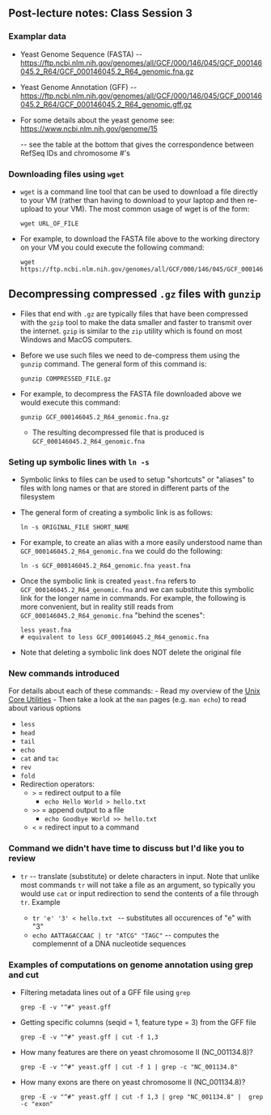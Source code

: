 ## Post-lecture notes: Class Session 3

### Examplar data

- Yeast Genome Sequence (FASTA) -- https://ftp.ncbi.nlm.nih.gov/genomes/all/GCF/000/146/045/GCF_000146045.2_R64/GCF_000146045.2_R64_genomic.fna.gz
- Yeast Genome Annotation (GFF) -- https://ftp.ncbi.nlm.nih.gov/genomes/all/GCF/000/146/045/GCF_000146045.2_R64/GCF_000146045.2_R64_genomic.gff.gz

- For some details about the yeast genome see: https://www.ncbi.nlm.nih.gov/genome/15

    -- see the table at the bottom that gives the correspondence between RefSeq IDs and chromosome #'s




### Downloading files using `wget`

- `wget` is a command line tool that can be used to download a file directly to your VM (rather than having to download to your laptop and then re-upload to your VM). The most common usage of wget is of the form:

    ```
    wget URL_OF_FILE
    ```

- For example, to download the FASTA file above to the working directory on your VM you could execute the following command:

    ```
    wget https://ftp.ncbi.nlm.nih.gov/genomes/all/GCF/000/146/045/GCF_000146045.2_R64/GCF_000146045.2_R64_genomic.fna.gz
    ```

## Decompressing compressed `.gz` files with `gunzip`

- Files that end with `.gz` are typically files that have been compressed with the `gzip` tool to make the data smaller and faster to transmit over the internet. `gzip` is similar to the `zip` utility which is found on most Windows and MacOS computers.

- Before we use such files we need to de-compress them using the `gunzip` command. The general form of this command is:

    ```
    gunzip COMPRESSED_FILE.gz
    ```

- For example, to decompress the FASTA file downloaded above we would execute this command:

    ```
    gunzip GCF_000146045.2_R64_genomic.fna.gz
    ```

    - The resulting decompressed file that is produced is `GCF_000146045.2_R64_genomic.fna`



### Seting up symbolic lines with `ln -s`

- Symbolic links to files can be used to setup "shortcuts" or "aliases" to files with long names or that are stored in different parts of the filesystem

- The general form of creating a symbolic link is as follows:

    ```
    ln -s ORIGINAL_FILE SHORT_NAME
    ```

- For example, to create an alias with a more easily understood name than `GCF_000146045.2_R64_genomic.fna` we could do the following:

    ```
    ln -s GCF_000146045.2_R64_genomic.fna yeast.fna
    ```

- Once the symbolic link is created `yeast.fna` refers to `GCF_000146045.2_R64_genomic.fna` and we can substitute this symbolic link for the longer name in commands. For example, the following is more convenient, but in reality still reads from `GCF_000146045.2_R64_genomic.fna` "behind the scenes":

    ```
    less yeast.fna  
    # equivalent to less GCF_000146045.2_R64_genomic.fna
    ```

- Note that deleting a symbolic link does NOT delete the original file


### New commands introduced

For details about each of these commands:
    - Read my overview of the [Unix Core Utilities](https://github.com/bio208fs-class/Bio208_Fall2022/blob/main/workbook/unix-coreutils.md)
    - Then take a look at the `man` pages (e.g. `man echo`) to read about various options 

* `less`
* `head` 
* `tail`
* `echo`
* `cat` and `tac`
* `rev`
* `fold`
* Redirection operators: 
    - `>` = redirect output to a file
        - `echo Hello World > hello.txt`
    - `>>` = append output to a file 
        - `echo Goodbye World >> hello.txt`
    - `<` = redirect input to a command


### Command we didn't have time to discuss but I'd like you to review

* `tr` --  translate (substitute) or delete characters in input. Note that unlike most commands `tr` will not take a file as an argument, so typically you would use `cat` or input redirection to send the contents of a file through `tr`. Example

    - `tr 'e' '3' < hello.txt ` -- substitutes all occurences of "e" with "3"
    - `echo AATTAGACCAAC | tr "ATCG" "TAGC"` -- computes the complemennt of a DNA nucleotide sequences


### Examples of computations on genome annotation using grep and cut

* Filtering metadata lines out of a GFF file using `grep`

    ```
    grep -E -v "^#" yeast.gff
    ```

* Getting specific columns (seqid = 1, feature type = 3) from the GFF file

    ```
    grep -E -v "^#" yeast.gff | cut -f 1,3
    ```

*  How many features are there on yeast chromosome II (NC_001134.8)?

    ```
    grep -E -v "^#" yeast.gff | cut -f 1 | grep -c "NC_001134.8" 
    ```

*  How many exons are there on yeast chromosome II (NC_001134.8)?

    ```
    grep -E -v "^#" yeast.gff | cut -f 1,3 | grep "NC_001134.8" |  grep -c "exon" 
    ```
